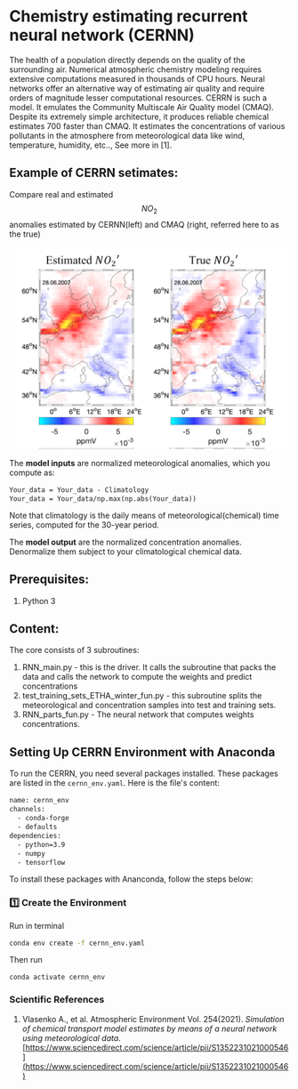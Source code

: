 # Chemistry estimating recurrent neural network (CERNN)

The health of a population directly depends on the quality of the surrounding air. Numerical atmospheric chemistry modeling requires extensive computations measured in thousands of CPU hours. Neural networks offer an alternative way of estimating air quality and require orders of magnitude lesser computational resources. CERRN is such a model. It emulates the Community Multiscale Air Quality model (CMAQ). Despite its extremely simple architecture, it produces reliable chemical estimates 700 faster than CMAQ. It estimates the concentrations of various pollutants in the atmosphere from meteorological data like wind, temperature, humidity, etc.., See more in [1].  

## Example of CERRN setimates:
Compare real and estimated $$NO_2$$ anomalies estimated by CERNN(left) and CMAQ (right, referred here to as the true)


![Sample Output](https://github.com/Vlasenko2006/CERNN/blob/main/CERNN.jpg)

The **model inputs** are normalized meteorological anomalies, which you compute as:
```
Your_data = Your_data - Climatology
Your_data = Your_data/np.max(np.abs(Your_data))
```
Note that climatology is the daily means of meteorological(chemical) time series, computed for the 30-year period.

The **model output** are the normalized concentration anomalies. Denormalize them subject to your climatological chemical data. 


## Prerequisites:

1. Python 3


## Content:
The core consists of 3 subroutines: 
1. RNN_main.py - this is the driver. It calls the subroutine that packs the data and calls the network to compute the weights and predict concentrations
2. test_training_sets_ETHA_winter_fun.py - this subroutine splits the meteorological and concentration samples into test and training sets.
3. RNN_parts_fun.py - The neural network that computes weights concentrations.



## Setting Up CERRN Environment with Anaconda
To run the CERRN, you need several packages installed. These packages are listed in the ```cernn_env.yaml```. Here is the file's content:

```
name: cernn_env
channels:
  - conda-forge
  - defaults
dependencies:
  - python=3.9
  - numpy
  - tensorflow
```
To install these packages with Ananconda, follow the steps below:

### 1️⃣ Create the Environment
Run in terminal
```bash
conda env create -f cernn_env.yaml
```
Then run 
```
conda activate cernn_env
```

### **Scientific References**
1. Vlasenko A., et al. Atmospheric Environment Vol. 254(2021). *Simulation of chemical transport model estimates by means of a neural network using meteorological data*. [https://www.sciencedirect.com/science/article/pii/S1352231021000546](https://www.sciencedirect.com/science/article/pii/S1352231021000546)
